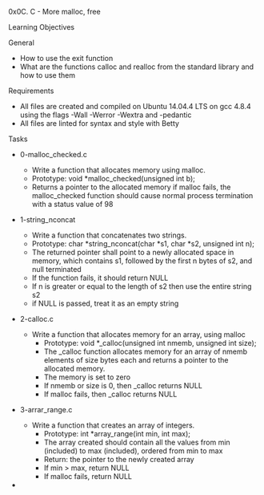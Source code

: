0x0C. C - More malloc, free

Learning Objectives

General

 - How to use the exit function
 - What are the functions calloc and realloc from the standard library and how to use them

Requirements

 - All files are created and compiled on Ubuntu 14.04.4 LTS on gcc 4.8.4 using the flags -Wall -Werror -Wextra and -pedantic
 - All files are linted for syntax and style with Betty

Tasks

- 0-malloc_checked.c
   - Write a function that allocates memory using malloc.
   - Prototype: void *malloc_checked(unsigned int b);
   - Returns a pointer to the allocated memory
if malloc fails, the malloc_checked function should cause normal process termination with a status value of 98

- 1-string_nconcat
   - Write a function that concatenates two strings.
    - Prototype: char *string_nconcat(char *s1, char *s2, unsigned int n);
    - The returned pointer shall point to a newly allocated space in memory, which contains s1, followed by the first n bytes of s2, and null terminated
    - If the function fails, it should return NULL
    - If n is greater or equal to the length of s2 then use the entire string s2
    - if NULL is passed, treat it as an empty string

 - 2-calloc.c
   - Write a function that allocates memory for an array, using malloc
     - Prototype: void *_calloc(unsigned int nmemb, unsigned int size);
     - The _calloc function allocates memory for an array of nmemb elements of size bytes each and returns a pointer to the allocated memory.
     - The memory is set to zero
     - If nmemb or size is 0, then _calloc returns NULL
     - If malloc fails, then _calloc returns NULL
    
 - 3-arrar_range.c
   - Write a function that creates an array of integers.
     - Prototype: int *array_range(int min, int max);
     - The array created should contain all the values from min (included) to max (included), ordered from min to max
     - Return: the pointer to the newly created array
     - If min > max, return NULL
     - If malloc fails, return NULL
- 
